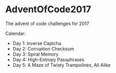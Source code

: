 # AdventOfCode2017
The advent of code challenges for 2017

Calendar:
- Day 1: Inverse Captcha
- Day 2: Corruption Checksum
- Day 3: Spiral Memory
- Day 4: High-Entropy Passphrases
- Day 5: A Maze of Twisty Trampolines, All Alike